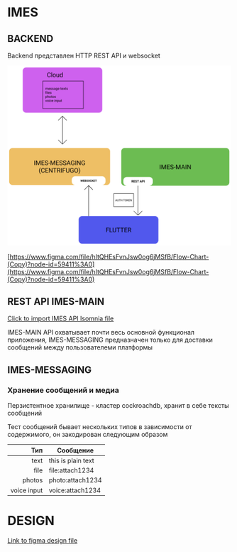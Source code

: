 # IMES
## BACKEND

Backend представлен HTTP REST API и websocket

![Main sceme](imgs/main-scheme.png)

[https://www.figma.com/file/hItQHEsFvnJsw0og6jMSfB/Flow-Chart-(Copy)?node-id=59411%3A0](https://www.figma.com/file/hItQHEsFvnJsw0og6jMSfB/Flow-Chart-(Copy)?node-id=59411%3A0)

## REST API IMES-MAIN

[Click to import IMES API Isomnia file](files/IMES-API.json)

IMES-MAIN API охватывает почти весь основной функционал приложения, IMES-MESSAGING предназначен только для доставки сообщений между пользователеми платформы

## IMES-MESSAGING

### Хранение сообщений и медиа

Перзистентное хранилище - кластер cockroachdb, хранит в себе тексты сообщений

Тест сообщений бывает нескольких типов в зависимости от содержимого, он закодирован следующим образом

|         Тип | Сообщение        |
|------------:|------------------|
| text        | this is plain text  |
| file        | file:attach1234  |
| photos      | photo:attach1234 |
| voice input | voice:attach1234 |

# DESIGN

[Link to figma design file](https://www.figma.com/file/md4HekNIpdFN7fPQMHkhcP/IMES-tracker?node-id=0%3A1)





